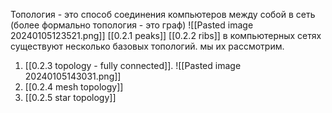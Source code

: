 Топология - это способ соединения компьютеров между собой в сеть
(более формально   топология - это граф) 
![[Pasted image 20240105123521.png]]
[[0.2.1 peaks]]
[[0.2.2 ribs]] 
в компьютерных сетях существуют несколько базовых топологий.
мы их рассмотрим. 
1. [[0.2.3 topology - fully connected]].
   ![[Pasted image 20240105143031.png]]
2. [[0.2.4 mesh topology]] 
 3. [[0.2.5 star topology]]   